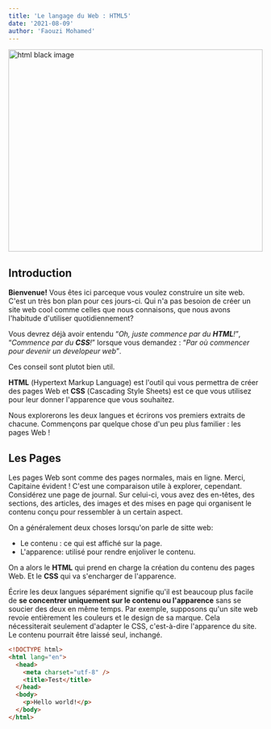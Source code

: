 ```yaml
---
title: 'Le langage du Web : HTML5'
date: '2021-08-09'
author: 'Faouzi Mohamed'
---
```


<div class="img-md" style="width:100%">
  <img alt='html black image' src='/images/formations/assets/html-image.jpg' title='wierd' width='1000' height='400' style="width:100%"/>
</div>

## Introduction

**Bienvenue!** Vous êtes ici parceque vous voulez construire un site web. C'est un très bon plan pour ces jours-ci. Qui n'a pas besoion de créer un site web cool comme celles que nous connaisons, que nous avons l'habitude d'utiliser quotidiennement?

Vous devrez déjà avoir entendu <q>_Oh, juste commence par du **HTML**!_</q>, <q>_Commence par du **CSS**!_</q> lorsque vous demandez : <q>_Par où commencer pour devenir un developeur web_</q>.

Ces conseil sont plutot bien util.

**HTML** (<span lang="en">Hypertext Markup Language</span>) est l'outil qui vous permettra de créer des pages Web et **CSS** (<span lang="en">Cascading Style Sheets</span>) est ce que vous utilisez pour leur donner l'apparence que vous souhaitez.

Nous explorerons les deux langues et écrirons vos premiers extraits de chacune. Commençons par quelque chose d'un peu plus familier : les pages Web !

## **Les Pages**

Les pages Web sont comme des pages normales, mais en ligne. Merci, Capitaine évident ! C'est une comparaison utile à explorer, cependant. Considérez une page de journal. Sur celui-ci, vous avez des en-têtes, des sections, des articles, des images et des mises en page qui organisent le contenu conçu pour ressembler à un certain aspect.

On a généralement deux choses lorsqu'on parle de sitte web:

- Le contenu : ce qui est affiché sur la page.
- L'apparence: utilisé pour rendre enjoliver le contenu.

On a alors le **HTML** qui prend en charge la création du contenu des pages Web. Et le **CSS** qui va s'encharger de l'apparence.

Écrire les deux langues séparément signifie qu'il est beaucoup plus facile de **se concentrer uniquement sur le contenu ou l'apparence** sans se soucier des deux en même temps. Par exemple, supposons qu'un site web revoie entièrement les couleurs et le design de sa marque. Cela nécessiterait seulement d'adapter le CSS, c'est-à-dire l'apparence du site. Le contenu pourrait être laissé seul, inchangé.

```html
<!DOCTYPE html>
<html lang="en">
  <head>
    <meta charset="utf-8" />
    <title>Test</title>
  </head>
  <body>
    <p>Hello world!</p>
  </body>
</html>
```
